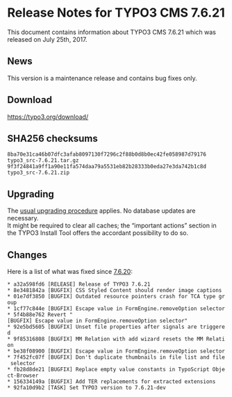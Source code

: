 Release Notes for TYPO3 CMS 7.6.21
==================================

This document contains information about TYPO3 CMS 7.6.21 which was
released on July 25th, 2017.

News
----

This version is a maintenance release and contains bug fixes only.

Download
--------

<https://typo3.org/download/>

SHA256 checksums
----------------

    8ba70e31ca46b07dfc3afab8097130f7296c2f88b0d8b0ec42fe058987d79176  typo3_src-7.6.21.tar.gz
    9f3f24841a9ff1a90e11fa574daa79a5531eb82b28333b0eda27e3da742b1c8d  typo3_src-7.6.21.zip

Upgrading
---------

The [usual upgrading
procedure](https://docs.typo3.org/typo3cms/InstallationGuide/) applies.
No database updates are necessary.\
It might be required to clear all caches; the “important actions”
section in the TYPO3 Install Tool offers the accordant possibility to do
so.

Changes
-------

Here is a list of what was fixed since
[7.6.20](TYPO3_CMS_7.6.20 "wikilink"):

`* a32a598fd6 [RELEASE] Release of TYPO3 7.6.21`\
`* 8e3481842a [BUGFIX] CSS Styled Content should render image captions`\
`* 01e7df3850 [BUGFIX] Outdated resource pointers crash for TCA type group`\
`* 1cf77c844e [BUGFIX] Escape value in FormEngine.removeOption selector`\
`* 5f4b88e762 Revert "[BUGFIX] Escape value in FormEngine.removeOption selector"`\
`* 92e5bd5605 [BUGFIX] Unset file properties after signals are triggered`\
`* 9f85316808 [BUGFIX] MM Relation with add wizard resets the MM Relation`\
`* be38f08900 [BUGFIX] Escape value in FormEngine.removeOption selector`\
`* 7f452fc07f [BUGFIX] Don't duplicate thumbnails in file list and file selector`\
`* fb28d8de21 [BUGFIX] Replace empty value constants in TypoScript Object-Browser`\
`* 156334149a [BUGFIX] Add TER replacements for extracted extensions`\
`* 92fa10d9b2 [TASK] Set TYPO3 version to 7.6.21-dev`


